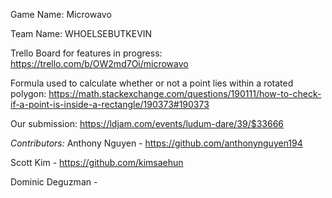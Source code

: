 Game Name: Microwavo

Team Name: WHOELSEBUTKEVIN

Trello Board for features in progress: https://trello.com/b/OW2md7Oi/microwavo

Formula used to calculate whether or not a point lies within a rotated polygon: https://math.stackexchange.com/questions/190111/how-to-check-if-a-point-is-inside-a-rectangle/190373#190373


Our submission:
https://ldjam.com/events/ludum-dare/39/$33666


*Contributors:*
Anthony Nguyen - https://github.com/anthonynguyen194

Scott Kim - https://github.com/kimsaehun

Dominic Deguzman - <TBA>
